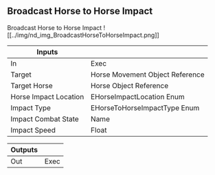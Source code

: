 ## Broadcast Horse to Horse Impact
Broadcast Horse to Horse Impact
![[../img/nd_img_BroadcastHorseToHorseImpact.png]]

|Inputs||
|--|--|
| In | Exec |
| Target | Horse Movement Object Reference |
| Target Horse | Horse Object Reference |
| Horse Impact Location | EHorseImpactLocation Enum |
| Impact Type | EHorseToHorseImpactType Enum |
| Impact Combat State | Name |
| Impact Speed | Float |

|Outputs||
|--|--|
| Out | Exec |
